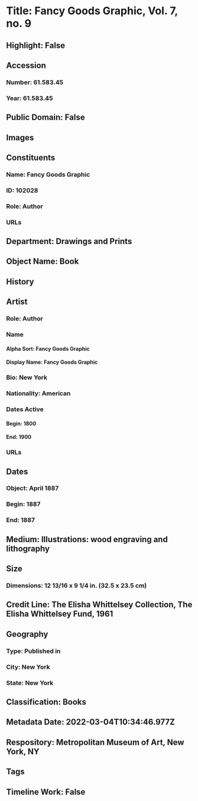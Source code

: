 # Title: Fancy Goods Graphic, Vol. 7, no. 9
## Highlight: False
## Accession
### Number: 61.583.45
### Year: 61.583.45
## Public Domain: False
## Images
## Constituents
### Name: Fancy Goods Graphic
### ID: 102028
### Role: Author
### URLs
## Department: Drawings and Prints
## Object Name: Book
## History
## Artist
### Role: Author
### Name
#### Alpha Sort: Fancy Goods Graphic
#### Display Name: Fancy Goods Graphic
### Bio: New York
### Nationality: American
### Dates Active
#### Begin: 1800
#### End: 1900
### URLs
## Dates
### Object: April 1887
### Begin: 1887
### End: 1887
## Medium: Illustrations: wood engraving and lithography
## Size
### Dimensions: 12 13/16 x 9 1/4 in. (32.5 x 23.5 cm)
## Credit Line: The Elisha Whittelsey Collection, The Elisha Whittelsey Fund, 1961
## Geography
### Type: Published in
### City: New York
### State: New York
## Classification: Books
## Metadata Date: 2022-03-04T10:34:46.977Z
## Respository: Metropolitan Museum of Art, New York, NY
## Tags
## Timeline Work: False